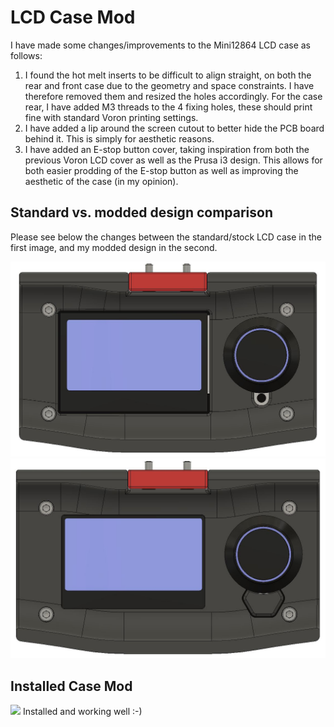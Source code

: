 # LCD Case Mod

I have made some changes/improvements to the Mini12864 LCD case as follows:
1. I found the hot melt inserts to be difficult to align straight, on both the rear and front case due to the geometry and space constraints. I have therefore removed them and resized the holes accordingly. For the case rear, I have added M3 threads to the 4 fixing holes, these should print fine with standard Voron printing settings.  
2. I have added a lip around the screen cutout to better hide the PCB board behind it. This is simply for aesthetic reasons.
3. I have added an E-stop button cover, taking inspiration from both the previous Voron LCD cover as well as the Prusa i3 design. This allows for both easier prodding of the E-stop button as well as improving the aesthetic of the case (in my opinion).

## Standard vs. modded design comparison
Please see below the changes between the standard/stock LCD case in the first image, and my modded design in the second.

![](LCD_Front_standard.JPG?raw=true)
![](LCD_Front_mod.JPG?raw=true)

## Installed Case Mod

![](LCD_mod_installed.jpg?raw=true)
Installed and working well :-)
